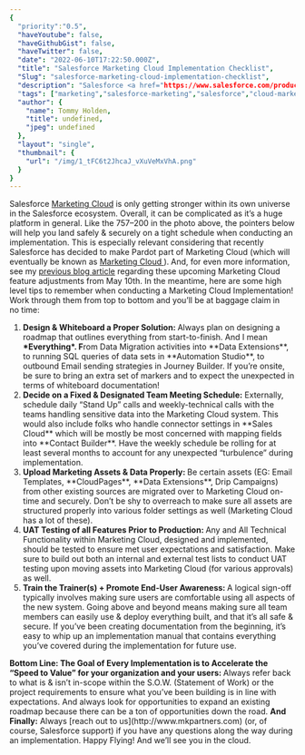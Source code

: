 ```yaml
---
{
  "priority":"0.5",
  "haveYoutube": false,
  "haveGithubGist": false,
  "haveTwitter": false,
  "date": "2022-06-10T17:22:50.000Z",
  "title": "Salesforce Marketing Cloud Implementation Checklist",
  "Slug": "salesforce-marketing-cloud-implementation-checklist",
  "description": "Salesforce <a href="https://www.salesforce.com/products/marketing-cloud/overview/">Marketing Cloud</a> is only getting stronger within its own universe in the Salesforce ecosystem. Overall, it can be complicated as it’s a huge platform in general. Like the 757–200 in the photo above, the pointers below will help you land safely &amp; securely on a tight schedule when conducting an implementation..",
  "tags": ["marketing","salesforce-marketing","salesforce","cloud-marketing-tips","marketing-cloud"],
  "author": {
    "name": Tommy Holden,
    "title": undefined,
    "jpeg": undefined
  },
  "layout": "single",
  "thumbnail": {
    "url": "/img/1_tFC6t2JhcaJ_vXuVeMxVhA.png"
  }
}
---
```

Salesforce [Marketing Cloud](https://www.salesforce.com/products/marketing-cloud/overview/) is only getting stronger within its own universe in the Salesforce ecosystem. Overall, it can be complicated as it’s a huge platform in general. Like the 757–200 in the photo above, the pointers below will help you land safely &amp; securely on a tight schedule when conducting an implementation.
This is especially relevant considering that recently Salesforce has decided to make Pardot part of Marketing Cloud (which will eventually be known as [Marketing Cloud ](https://www.salesforceben.com/the-drip/pardot-renamed-marketing-cloud-account-engagement/)).<strong> </strong>And, for even more information, see my [previous blog article](https://medium.com/creme-de-la-crm/salesforce-marketing-cloud-is-changing-you-need-to-be-prepared-5f1ad8c931db) regarding these upcoming Marketing Cloud feature adjustments from May 10th.
In the meantime, here are some high level tips to remember when conducting a Marketing Cloud Implementation! Work through them from top to bottom and you’ll be at baggage claim in no time:
<ol><li><strong>Design &amp; Whiteboard a Proper Solution: </strong>Always plan on designing a roadmap that outlines everything from start-to-finish. And I mean <strong>*Everything*. F</strong>rom Data Migration activities into **Data Extensions**, to running SQL queries of data sets in **Automation Studio**, to outbound Email sending strategies in Journey Builder. If you’re onsite, be sure to bring an extra set of markers and to expect the unexpected in terms of whiteboard documentation!</li><li><strong>Decide on a Fixed &amp; Designated Team Meeting Schedule:</strong> Externally, schedule daily “Stand Up” calls and weekly-technical calls with the teams handling sensitive data into the Marketing Cloud system. This would also include folks who handle connector settings in **Sales Cloud** which will be mostly be most concerned with mapping fields into **Contact Builder**. Have the weekly schedule be rolling for at least several months to account for any unexpected “turbulence” during implementation.</li><li><strong>Upload Marketing Assets &amp; Data Properly: </strong>Be certain assets (EG: Email Templates, **CloudPages**, **Data Extensions**, Drip Campaigns) from other existing sources are migrated over to Marketing Cloud on-time and securely. Don’t be shy to overreach to make sure all assets are structured properly into various folder settings as well (Marketing Cloud has a lot of these).</li><li><strong>UAT Testing of all Features Prior to Production: </strong>Any and All Technical Functionality within Marketing Cloud, designed and implemented, should be tested to ensure met user expectations and satisfaction. Make sure to build out both an internal and external test lists to conduct UAT testing upon moving assets into Marketing Cloud (for various approvals) as well.</li><li><strong>Train the Trainer(s) + Promote End-User Awareness: </strong>A logical sign-off typically involves making sure users are comfortable using all aspects of the new system. Going above and beyond means making sure all team members can easily use &amp; deploy everything built, and that it’s all safe &amp; secure. If you’ve been creating documentation from the beginning, it’s easy to whip up an implementation manual that contains everything you’ve covered during the implementation for future use.</li></ol><strong>Bottom Line: The Goal of Every Implementation is to Accelerate the “Speed to Value” for your organization and your users: </strong>Always refer back to what is &amp; isn’t in-scope within the S.O.W. (Statement of Work) or the project requirements to ensure what you’ve been building is in line with expectations. And always look for opportunities to expand an existing roadmap because there can be a ton of opportunities down the road.
<strong>And Finally:</strong> Always [reach out to us](http://www.mkpartners.com) (or, of course, Salesforce support) if you have any questions along the way during an implementation.
Happy Flying! And we’ll see you in the cloud.
